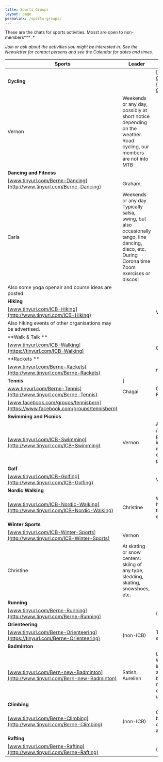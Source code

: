 ---title: Sports Groupslayout: pagepermalink: /sports-groups/---These are the chats for sports activities. Mosst are open to non-members*** *.**
*Join or ask about the activities you might be interested in. See the Newsletter for contact persons and see the Calendar for dates and times.*
|**Sports**|**Leader**|**When and Where**||---|---|---||**Cycling**|&nbsp; &nbsp; &nbsp; &nbsp; |[www.tinyurl.com/ICB-Cycling](http://www.tinyurl.com/ICB-Cycling)|Gary,||Vernon|Weekends or any day, possibly at short notice depending on the weather. Road cycling, our members are not into MTB ||**Dancing and Fitness&nbsp;&nbsp;**||[www.tinyurl.com/Berne-Dancing](http://www.tinyurl.com/Berne-Dancing)|Graham,||Carla|Weekends or any day. Typically salsa, swing, but also occasionally tango, line dancing, disco, etc. During Corona time Zoom exercises or discos!&nbsp;||Also some yoga openair and course ideas are posted.||**Hiking&nbsp;&nbsp;&nbsp;&nbsp;&nbsp;&nbsp;&nbsp;&nbsp;&nbsp;&nbsp;&nbsp;**|&nbsp;&nbsp;||[www.tinyurl.com/ICB-Hiking](http://www.tinyurl.com/ICB-Hiking)|&nbsp;&nbsp;|Vernon|Longer walks in the mountains or countryside. Hikes are planned in advance and advertised in the ICB Newsletter and Calendar, and changes depending on weather etc are notified in the chat. Spinoff chats may be used for individual events. ||Also hiking events of other organisations may be advertised.||**Walk &amp; Talk **|&nbsp;&nbsp;||[www.tinyurl.com/ICB-Walking](https://tinyurl.com/ICB-Walking)|&nbsp;|Graham|Short walks in Berne and other towns, often featuring special themes or places, and sometimes finishingwith snacks drinks or pizzas (thanks FIlipe)||**Rackets **|&nbsp;&nbsp;||[www.tinyurl.com/Berne-Rackets](http://www.tinyurl.com/Berne-Rackets)| |no leader|Occsional tennis, badminton, table tennis or squash. Monthly multi-sport events may be held in a sport center (usually Kehrsatz). Outdoor speedminton or frisbee or other games in park or school playground||**Tennis**|[www.tinyurl.com/Berne-Tennis](http://www.tinyurl.com/Berne-Tennis)|Chagai|Open tennis group. Also on Facebook:||[www.facebook.com/groups/tennisbern](https://www.facebook.com/groups/tennisbern)| ||**Swimming and Picnics&nbsp;**||[www.tinyurl.com/ICB-Swimming](http://www.tinyurl.com/ICB-Swimming)|Vernon|Any day at a pool, lake or spa / wellness. Activities may be proposed at short notice, for instance at noon for a Marzili meeting at 5 pm. In summer, often an event includes a picnic or barbecue.||**Golf&nbsp;**||[www.tinyurl.com/ICB-Golfing](http://www.tinyurl.com/ICB-Golfing)|**&nbsp;**|Veronica|At the Moossee Goilf Center or a private course. Some events are for licenced players only.||**Nordic Walking**||[www.tinyurl.com/ICB-Nordic-Walking](http://www.tinyurl.com/ICB-Nordic-Walking)|Christine|We help with instruction on how to use the poles to get the most out of this form of exercise.||**Winter Sports**|&nbsp;&nbsp;||[www.tinyurl.com/ICB-Winter-Sports](http://www.tinyurl.com/ICB-Winter-Sports)|Vernon||Christine|At skating or snow centers: skiing of any type, sledding, skating, snowshoes, etc. ||**Running&nbsp;**||[www.tinyurl.com/Berne-Running](http://www.tinyurl.com/Berne-Running)|  |(non-ICB)|Runners in Berne||**Orienteering**||[www.tinyurl.com/Berne-Orienteering](https://tinyurl.com/Berne-Orienteering)|(non-ICB)|The sport of Orienteering - see a 5 min video |[www.youtu.be/26Zc5AVkFis](https://youtu.be/26Zc5AVkFis)||**Badminton**||[www.tinyurl.com/Bern-new-Badminton](http://www.tinyurl.com/Bern-new-Badminton)|Satish, Aurelien|Usually on Sunday at 18:30. We ask on Friday who is interested in playing, setting a RSVP deadline. Courts are booked depending on the numbers. Playing time and costs are shared fairly - usually about CHF 6 an hour||**Climbing**||[www.tinyurl.com/Berne-Climbing](http://www.tinyurl.com/Berne-Climbing)|(non-ICB)|Group for climbing and bouldering, indoors and outdoors, via ferrata. Places and plans.||**Rafting**||[www.tinyurl.com/Berne-Rafting](http://www.tinyurl.com/Berne-Rafting)| |(none)|River and lake rafting, kayaking and canoeing, sailing, stand-up paddling and wind-surfing, and anything which might be invented next week. |
